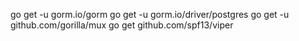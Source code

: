 go get -u gorm.io/gorm
go get -u gorm.io/driver/postgres
go get -u github.com/gorilla/mux
go get github.com/spf13/viper